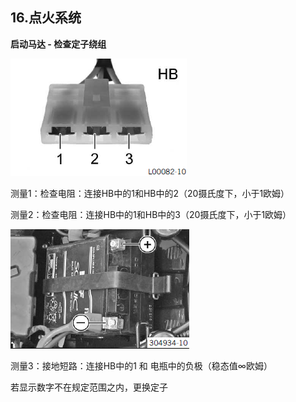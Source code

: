 ## 16.点火系统 ##

**启动马达 - 检查定子绕组**

![](assets/1/20170729-ca8971a0.png)  

测量1：检查电阻：连接HB中的1和HB中的2（20摄氏度下，小于1欧姆）

测量2：检查电阻：连接HB中的1和HB中的3（20摄氏度下，小于1欧姆）

![](assets/1/20170729-592333c7.png)  

测量3：接地短路：连接HB中的1 和 电瓶中的负极（稳态值∞欧姆）

若显示数字不在规定范围之内，更换定子
